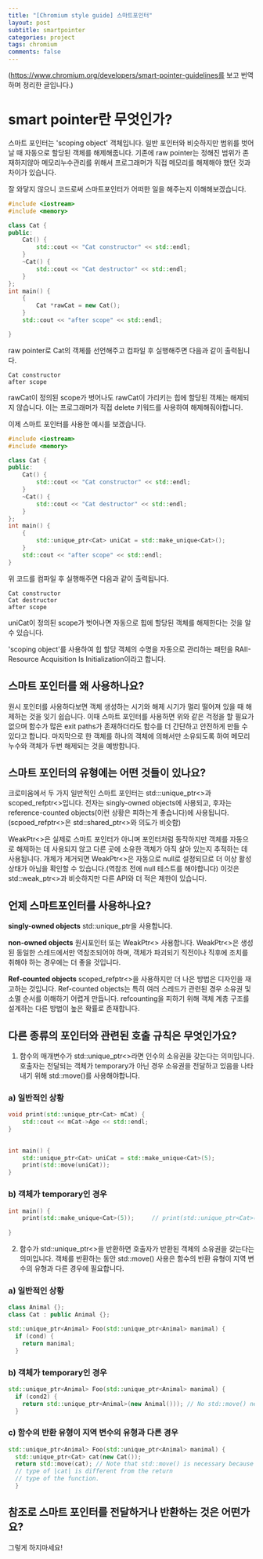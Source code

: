 ```yaml
---
title: "[Chromium style guide] 스마트포인터"
layout: post
subtitle: smartpointer
categories: project
tags: chromium
comments: false
---
```


(https://www.chromium.org/developers/smart-pointer-guidelines를 보고 번역하며 정리한 글입니다.)

# smart pointer란 무엇인가?

스마트 포인터는 'scoping object' 객체입니다. 일반 포인터와 비슷하지만 범위를 벗어날 때 자동으로 할당된 객체를 해제해줍니다. 기존에 raw pointer는 정해진 범위가 존재하지않아 메모리누수관리를 위해서 프로그래머가 직접 메모리를 해제해야 했던 것과 차이가 있습니다.

잘 와닿지 않으니 코드로써 스마트포인터가 어떠한 일을 해주는지 이해해보겠습니다.

```cpp
#include <iostream>
#include <memory>

class Cat {
public:
    Cat() {
        std::cout << "Cat constructor" << std::endl;
    }
    ~Cat() {
        std::cout << "Cat destructor" << std::endl;
    }
};
int main() {
    {
        Cat *rawCat = new Cat();
    }
    std::cout << "after scope" << std::endl;

}
```
raw pointer로 Cat의 객체를 선언해주고 컴파일 후 실행해주면 다음과 같이 출력됩니다.
```console
Cat constructor
after scope
``` 
rawCat이 정의된 scope가 벗어나도 rawCat이 가리키는 힙에 할당된 객체는 해제되지 않습니다. 이는 프로그래머가 직접 delete 키워드를 사용하여 해제해줘야합니다.

이제 스마트 포인터를 사용한 예시를 보겠습니다.

```cpp
#include <iostream>
#include <memory>

class Cat {
public:
    Cat() {
        std::cout << "Cat constructor" << std::endl;
    }
    ~Cat() {
        std::cout << "Cat destructor" << std::endl;
    }
};
int main() {
    {
        std::unique_ptr<Cat> uniCat = std::make_unique<Cat>();
    }
    std::cout << "after scope" << std::endl;
}
```
위 코드를 컴파일 후 실행해주면 다음과 같이 출력됩니다.
```console
Cat constructor
Cat destructor
after scope
``` 
uniCat이 정의된 scope가 벗어나면 자동으로 힙에 할당된 객체를 해제한다는 것을 알 수 있습니다.

'scoping object'를 사용하여 힙 할당 객체의 수명을 자동으로 관리하는 패턴을 RAII-Resource Acquisition Is Initialization이라고 합니다.


## 스마트 포인터를 왜 사용하나요?
원시 포인터를 사용하다보면 객체 생성하는 시기와 해제 시기가 멀리 떨어져 있을 때 해제하는 것을 잊기 쉽습니다. 이때 스마트 포인터를 사용하면 위와 같은 걱정을 할 필요가 없으며 함수가 많은 exit paths가 존재하더라도 함수를 더 간단하고 안전하게 만들 수 있다고 합니다. 마지막으로 한 객체를 하나의 객체에 의해서만 소유되도록 하여 메모리누수와 객체가 두번 해제되는 것을 예방합니다.

## 스마트 포인터의 유형에는 어떤 것들이 있나요?
크로미움에서 두 가지 일반적인 스마트 포인터는 std:::unique_ptr<>과 scoped_refptr<>입니다. 전자는 singly-owned objects에 사용되고, 후자는 reference-counted objects(이런 상황은 피하는게 좋습니다)에 사용됩니다.(scpoed_refptr<>은 std::shared_ptr<>와 의도가 비슷함)

WeakPtr<>은 실제로 스마트 포인터가 아니며 포인터처럼 동작하지만 객체를 자동으로 해제하는 데 사용되지 않고 다른 곳에 소유한 객체가 아직 살아 있는지 추적하는 데 사용됩니다. 개체가 제거되면 WeakPtr<>은 자동으로 null로 설정되므로 더 이상 활성 상태가 아님을 확인할 수 있습니다.(역참조 전에 null 테스트를 해야합니다) 이것은 std::weak_ptr<>과 비슷하지만 다른 API와 더 적은 제한이 있습니다.

## 언제 스마트포인터를 사용하나요?

<b>singly-owned objects</b>
std::unique_ptr을 사용합니다.

<b>non-owned objects</b>
원시포인터 또는 WeakPtr<> 사용합니다. WeakPtr<>은 생성된 동일한 스레드에서만 역참조되어야 하며, 객체가 파괴되기 직전이나 직후에 조치를 취해야 하는 경우에는 더 좋을 것입니다. 

<b>Ref-counted objects</b>
scoped_refptr<>을 사용하지만 더 나은 방법은 디자인을 재고하는 것입니다. Ref-counted objects는 특히 여러 스레드가 관련된 경우 소유권 및 소멸 순서를 이해하기 어렵게 만듭니다. refcounting을 피하기 위해 객체 계층 구조를 설계하는 다른 방법이 높은 확률로 존재합니다.


## 다른 종류의 포인터와 관련된 호출 규칙은 무엇인가요?
1. 함수의 매개변수가 std::unique_ptr<>라면 인수의 소유권을 갖는다는 의미입니다. 호출자는 전달되는 객체가 temporary가 아닌 경우 소유권을 전달하고 있음을 나타내기 위해 std::move()를 사용해야합니다. 

### a) 일반적인 상황
```cpp
void print(std::unique_ptr<Cat> mCat) {
    std::cout << mCat->Age << std::endl;
}
    

int main() {
    std::unique_ptr<Cat> uniCat = std::make_unique<Cat>(5);
    print(std::move(uniCat));
}
```
### b) 객체가 temporary인 경우 
```cpp
int main() {
    print(std::make_unique<Cat>(5));     // print(std::unique_ptr<Cat>(new Cat(5))); 와 같음
    
}
```
2. 함수가 std::unique_ptr<>을 반환하면 호출자가 반환된 객체의 소유권을 갖는다는 의미입니다. 객체를 반환하는 동안 std::move() 사용은 함수의 반환 유형이 지역 변수의 유형과 다른 경우에 필요합니다.


### a) 일반적인 상황
```cpp
class Animal {};
class Cat : public Animal {};

std::unique_ptr<Animal> Foo(std::unique_ptr<Animal> manimal) {
  if (cond) {
    return manimal;                         
  }
```

### b) 객체가 temporary인 경우
```cpp
std::unique_ptr<Animal> Foo(std::unique_ptr<Animal> manimal) {
  if (cond2) {
    return std::unique_ptr<Animal>(new Animal())); // No std::move() necessary on temporaries.
  }
```

### c) 함수의 반환 유형이 지역 변수의 유형과 다른 경우
```cpp
std::unique_ptr<Animal> Foo(std::unique_ptr<Animal> manimal) {
  std::unique_ptr<Cat> cat(new Cat());
  return std::move(cat); // Note that std::move() is necessary because
  // type of |cat| is different from the return
  // type of the function.
  }
```
## 참조로 스마트 포인터를 전달하거나 반환하는 것은 어떤가요?
그렇게 하지마세요!


<!-- > unique_ptr 내부 할당자 그거 글쓰고
> RVO 글 쓰기

지금 일단 Add()구현 안해서
Add()에 다 sourdce가 들어가면서 release()돼
무슨 소리야?

release()가 어떤 역할을 하는지 찾아보고
Add()에서 해제되는지 그 전에서 해제되는지 알아보기 -->
